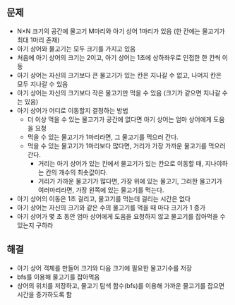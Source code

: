 ## 문제
- N×N 크기의 공간에 물고기 M마리와 아기 상어 1마리가 있음 (한 칸에는 물고기가 최대 1마리 존재)
- 아기 상어와 물고기는 모두 크기를 가지고 있음
- 처음에 아기 상어의 크기는 2이고, 아기 상어는 1초에 상하좌우로 인접한 한 칸씩 이동
- 아기 상어는 자신의 크기보다 큰 물고기가 있는 칸은 지나갈 수 없고, 나머지 칸은 모두 지나갈 수 있음
- 아기 상어는 자신의 크기보다 작은 물고기만 먹을 수 있음 (크기가 같으면 지나갈 수는 있음)
- 아기 상어가 어디로 이동할지 결정하는 방법
  - 더 이상 먹을 수 있는 물고기가 공간에 없다면 아기 상어는 엄마 상어에게 도움을 요청
  - 먹을 수 있는 물고기가 1마리라면, 그 물고기를 먹으러 간다.
  - 먹을 수 있는 물고기가 1마리보다 많다면, 거리가 가장 가까운 물고기를 먹으러 간다.
    - 거리는 아기 상어가 있는 칸에서 물고기가 있는 칸으로 이동할 때, 지나야하는 칸의 개수의 최솟값이다.
    - 거리가 가까운 물고기가 많다면, 가장 위에 있는 물고기, 그러한 물고기가 여러마리라면, 가장 왼쪽에 있는 물고기를 먹는다.
- 아기 상어의 이동은 1초 걸리고, 물고기를 먹는데 걸리는 시간은 없다
- 아기 상어는 자신의 크기와 같은 수의 물고기를 먹을 때 마다 크기가 1 증가
- 아기 상어가 몇 초 동안 엄마 상어에게 도움을 요청하지 않고 물고기를 잡아먹을 수 있는지 구하라

## 해결
- 아기 상어 객체를 만들어 크기와 다음 크기에 필요한 물고기수를 저장
- bfs를 이용해 물고기를 잡아먹음
- 상어의 위치를 저장하고, 물고기 탐색 함수(bfs)를 이용해 가까운 물고기를 잡으면 시간을 증가하도록 함
